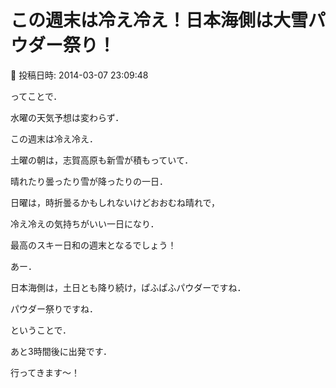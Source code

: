 # この週末は冷え冷え！日本海側は大雪パウダー祭り！

📅 投稿日時: 2014-03-07 23:09:48

ってことで．


水曜の天気予想は変わらず．





この週末は冷え冷え．


土曜の朝は，志賀高原も新雪が積もっていて．


晴れたり曇ったり雪が降ったりの一日．





日曜は，時折曇るかもしれないけどおおむね晴れで，


冷え冷えの気持ちがいい一日になり．





最高のスキー日和の週末となるでしょう！





あー．


日本海側は，土日とも降り続け，ぱふぱふパウダーですね．


パウダー祭りですね．





ということで．


あと3時間後に出発です．





行ってきます～！
